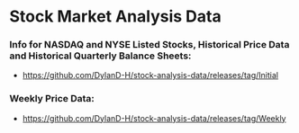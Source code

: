 # Stock Market Analysis Data

### Info for NASDAQ and NYSE Listed Stocks, Historical Price Data and Historical Quarterly Balance Sheets:
* https://github.com/DylanD-H/stock-analysis-data/releases/tag/Initial

### Weekly Price Data:
* https://github.com/DylanD-H/stock-analysis-data/releases/tag/Weekly
